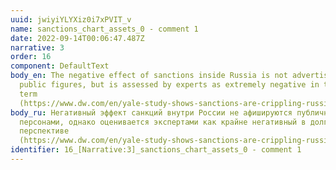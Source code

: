 ```yaml
---
uuid: jwiyiYLYXiz0i7xPVIT_v
name: sanctions_chart_assets_0 - comment 1
date: 2022-09-14T00:06:47.487Z
narrative: 3
order: 16
component: DefaultText
body_en: The negative effect of sanctions inside Russia is not advertised by
  public figures, but is assessed by experts as extremely negative in the long
  term
  (https://www.dw.com/en/yale-study-shows-sanctions-are-crippling-russias-economy/a-62623738).
body_ru: Негативный эффект санкций внутри России не афишируются публичными
  персонами, однако оценивается экспертами как крайне негативный в долгосрочной
  перспективе
  (https://www.dw.com/en/yale-study-shows-sanctions-are-crippling-russias-economy/a-62623738).
identifier: 16_[Narrative:3]_sanctions_chart_assets_0 - comment 1
---
```

